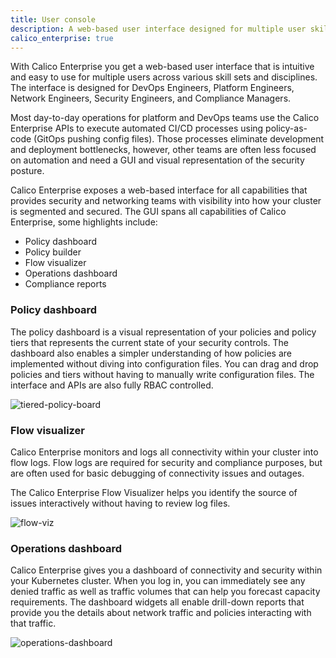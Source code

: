 ```yaml
---
title: User console
description: A web-based user interface designed for multiple user skill sets and disciplines. 
calico_enterprise: true
---
```


With Calico Enterprise you get a web-based user interface that is intuitive and easy to use for multiple users across various skill sets and disciplines. The interface is designed for DevOps Engineers, Platform Engineers, Network Engineers, Security Engineers, and Compliance Managers. 

Most day-to-day operations for platform and DevOps teams use the Calico Enterprise APIs to execute automated CI/CD processes using policy-as-code (GitOps pushing config files). Those processes eliminate development and deployment bottlenecks, however, other teams are often less focused on automation and need a GUI and visual representation of the security posture.

Calico Enterprise exposes a web-based interface for all capabilities that provides security and networking teams with visibility into how your cluster is segmented and secured. The GUI spans all capabilities of Calico Enterprise, some highlights include:

- Policy dashboard
- Policy builder
- Flow visualizer
- Operations dashboard
- Compliance reports

### Policy dashboard

The policy dashboard is a visual representation of your policies and policy tiers that represents the current state of your security controls. The dashboard also enables a simpler understanding of how policies are implemented without diving into configuration files. You can drag and drop policies and tiers without having to manually write configuration files. The interface and APIs are also fully RBAC controlled.

![tiered-policy-board]({{site.baseurl}}/images/tiered-policy-board.png)

### Flow visualizer

Calico Enterprise monitors and logs all connectivity within your cluster into flow logs. Flow logs are required for security and compliance purposes, but are often used for basic debugging of connectivity issues and outages.

The Calico Enterprise Flow Visualizer helps you identify the source of issues interactively without having to review log files.

![flow-viz]({{site.baseurl}}/images/flow-viz.png)

### Operations dashboard

Calico Enterprise gives you a dashboard of connectivity and security within your Kubernetes cluster. When you log in, you can immediately see any denied traffic as well as traffic volumes that can help you forecast capacity requirements. The dashboard widgets all enable drill-down reports that provide you the details about network traffic and policies interacting with that traffic.

![operations-dashboard]({{site.baseurl}}/images/operations-dashboard.png)